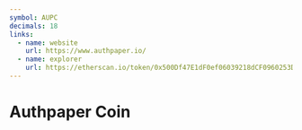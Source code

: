 ```yaml
---
symbol: AUPC
decimals: 18
links:
  - name: website
    url: https://www.authpaper.io/
  - name: explorer
    url: https://etherscan.io/token/0x500Df47E1dF0ef06039218dCF0960253D89D6658
---
```


# Authpaper Coin
